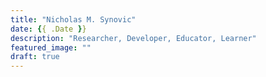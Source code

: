 ```yaml
---
title: "Nicholas M. Synovic"
date: {{ .Date }}
description: "Researcher, Developer, Educator, Learner"
featured_image: ""
draft: true
---
```

